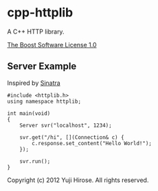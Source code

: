 cpp-httplib
===========

A C++ HTTP library.

[The Boost Software License 1.0](http://www.boost.org/LICENSE_1_0.txt)

Server Example
--------------

Inspired by [Sinatra](http://www.sinatrarb.com/) 

    #include <httplib.h>
    using namespace httplib;

    int main(void)
    {
        Server svr("localhost", 1234);

        svr.get("/hi", [](Connection& c) {
            c.response.set_content("Hello World!");
        });

        svr.run();
    }

Copyright (c) 2012 Yuji Hirose. All rights reserved.
